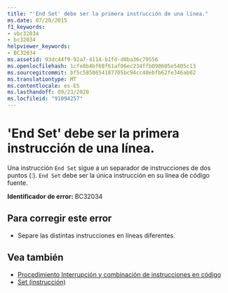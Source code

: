 ```yaml
---
title: "'End Set' debe ser la primera instrucción de una línea."
ms.date: 07/20/2015
f1_keywords:
- vbc32034
- bc32034
helpviewer_keywords:
- BC32034
ms.assetid: 93dc44f9-92a7-4114-b1fd-d0ba36c79556
ms.openlocfilehash: 1cfe8b4bf68f61af06ec234ffb098605e5405c13
ms.sourcegitcommit: bf5c5850654187705bc94cc40ebfb62fe346ab02
ms.translationtype: MT
ms.contentlocale: es-ES
ms.lasthandoff: 09/23/2020
ms.locfileid: "91094257"
---
```

# <a name="end-set-must-be-the-first-statement-on-a-line"></a>'End Set' debe ser la primera instrucción de una línea.

Una instrucción `End Set` sigue a un separador de instrucciones de dos puntos (:). `End Set` debe ser la única instrucción en su línea de código fuente.  
  
 **Identificador de error:** BC32034  
  
## <a name="to-correct-this-error"></a>Para corregir este error  
  
- Separe las distintas instrucciones en líneas diferentes.  
  
## <a name="see-also"></a>Vea también

- [Procedimiento Interrupción y combinación de instrucciones en código](../programming-guide/program-structure/how-to-break-and-combine-statements-in-code.md)
- [Set (instrucción)](../language-reference/statements/set-statement.md)
